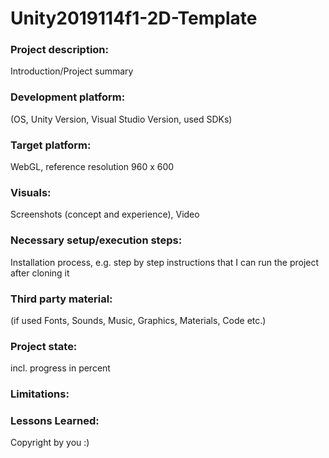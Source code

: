 # Unity2019114f1-2D-Template

### Project description: 
Introduction/Project summary 

### Development platform: 
(OS, Unity Version, Visual Studio Version, used SDKs)

### Target platform: 
WebGL, reference resolution 960 x 600 

### Visuals: 
Screenshots (concept and experience), Video

### Necessary setup/execution steps: 
Installation process, e.g. step by step instructions that I can run the project after cloning it

### Third party material: 
(if used Fonts, Sounds, Music, Graphics, Materials, Code etc.)

### Project state: 
incl. progress in percent

### Limitations: 

### Lessons Learned: 

Copyright by you :)
